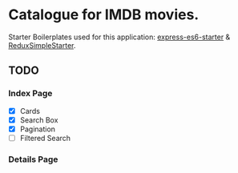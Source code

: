 # Catalogue for IMDB movies.

Starter Boilerplates used for this application: [express-es6-starter](https://github.com/tomyitav/express-es6-starter) & [ReduxSimpleStarter](https://github.com/StephenGrider/ReduxSimpleStarter).

## TODO

### Index Page
- [x] Cards
- [x] Search Box
- [x] Pagination
- [ ] Filtered Search

### Details Page
